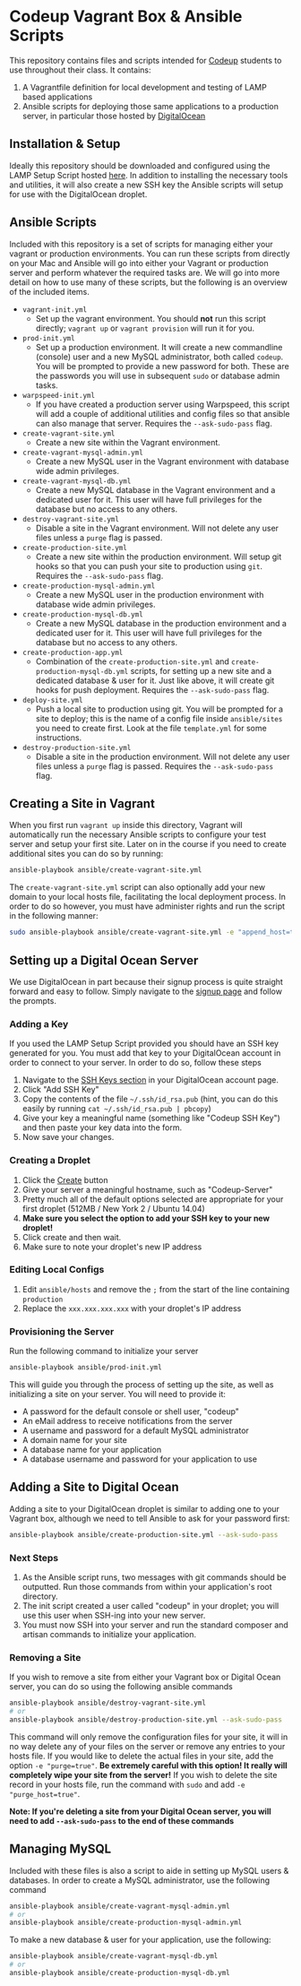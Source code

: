 # Codeup Vagrant Box & Ansible Scripts

This repository contains files and scripts intended for [Codeup](http://www.codeup.com) students to use throughout their class. It contains:

1. A Vagrantfile definition for local development and testing of LAMP based applications
1. Ansible scripts for deploying those same applications to a production server, in particular those hosted by [DigitalOcean](https://www.digitalocean.com)

## Installation & Setup

Ideally this repository should be downloaded and configured using the LAMP Setup Script hosted [here](https://github.com/gocodeup/LAMP-Setup-Script). In addition to installing the necessary tools and utilities, it will also create a new SSH key the Ansible scripts will setup for use with the DigitalOcean droplet.

## Ansible Scripts

Included with this repository is a set of scripts for managing either your vagrant or production environments. You can run these scripts from directly on your Mac and Ansible will go into either your Vagrant or production server and perform whatever the required tasks are. We will go into more detail on how to use many of these scripts, but the following is an overview of the included items.

- `vagrant-init.yml`
  - Set up the vagrant environment. You should **not** run this script directly; `vagrant up` or `vagrant provision` will run it for you.
- `prod-init.yml`
  - Set up a production environment. It will create a new commandline (console) user and a new MySQL administrator, both called `codeup`. You will be prompted to provide a new password for both. These are the passwords you will use in subsequent `sudo` or database admin tasks.
- `warpspeed-init.yml`
  - If you have created a production server using Warpspeed, this script will add a couple of additional utilities and config files so that ansible can also manage that server. Requires the `--ask-sudo-pass` flag.
- `create-vagrant-site.yml`
  - Create a new site within the Vagrant environment.
- `create-vagrant-mysql-admin.yml`
  - Create a new MySQL user in the Vagrant environment with database wide admin privileges.
- `create-vagrant-mysql-db.yml`
  - Create a new MySQL database in the Vagrant environment and a dedicated user for it. This user will have full privileges for the database but no access to any others.
- `destroy-vagrant-site.yml`
  - Disable a site in the Vagrant environment. Will not delete any user files unless a `purge` flag is passed.
- `create-production-site.yml`
  - Create a new site within the production environment. Will setup git hooks so that you can push your site to production using `git`. Requires the `--ask-sudo-pass` flag.
- `create-production-mysql-admin.yml`
  - Create a new MySQL user in the production environment with database wide admin privileges.
- `create-production-mysql-db.yml`
  - Create a new MySQL database in the production environment and a dedicated user for it. This user will have full privileges for the database but no access to any others.
- `create-production-app.yml`
  - Combination of the `create-production-site.yml` and `create-production-mysql-db.yml` scripts, for setting up a new site and a dedicated database & user for it. Just like above, it will create git hooks for push deployment. Requires the `--ask-sudo-pass` flag.
- `deploy-site.yml`
  - Push a local site to production using git. You will be prompted for a site to deploy; this is the name of a config file inside `ansible/sites` you need to create first. Look at the file `template.yml` for some instructions.
- `destroy-production-site.yml`
  - Disable a site in the production environment. Will not delete any user files unless a `purge` flag is passed. Requires the `--ask-sudo-pass` flag.

## Creating a Site in Vagrant

When you first run `vagrant up` inside this directory, Vagrant will automatically run the necessary Ansible scripts to configure your test server and setup your first site. Later on in the course if you need to create additional sites you can do so by running:

```bash
ansible-playbook ansible/create-vagrant-site.yml
```

The `create-vagrant-site.yml` script can also optionally add your new domain to your local hosts file, facilitating the local deployment process. In order to do so however, you must have administer rights and run the script in the following manner:

```bash
sudo ansible-playbook ansible/create-vagrant-site.yml -e "append_host=true"
```

## Setting up a Digital Ocean Server

We use DigitalOcean in part because their signup process is quite straight forward and easy to follow. Simply navigate to the [signup page](https://cloud.digitalocean.com/registrations/new) and follow the prompts.

### Adding a Key

If you used the LAMP Setup Script provided you should have an SSH key generated for you. You must add that key to your DigitalOcean account in order to connect to your server. In order to do so, follow these steps

1. Navigate to the [SSH Keys section](https://cloud.digitalocean.com/ssh_keys) in your DigitalOcean account page.
1. Click "Add SSH Key"
1. Copy the contents of the file `~/.ssh/id_rsa.pub` (hint, you can do this easily by running `cat ~/.ssh/id_rsa.pub | pbcopy`)
1. Give your key a meaningful name (something like "Codeup SSH Key") and then paste your key data into the form.
1. Now save your changes.

### Creating a Droplet

1. Click the [Create](https://cloud.digitalocean.com/droplets/new) button
1. Give your server a meaningful hostname, such as "Codeup-Server"
1. Pretty much all of the default options selected are appropriate for your first droplet (512MB / New York 2 / Ubuntu 14.04)
1. **Make sure you select the option to add your SSH key to your new droplet!**
1. Click create and then wait.
1. Make sure to note your droplet's new IP address

### Editing Local Configs

1. Edit `ansible/hosts` and remove the `;` from the start of the line containing `production`
1. Replace the `xxx.xxx.xxx.xxx` with your droplet's IP address

### Provisioning the Server

Run the following command to initialize your server

```bash
ansible-playbook ansible/prod-init.yml
```

This will guide you through the process of setting up the site, as well as initializing a site on your server. You will need to provide it:

- A password for the default console or shell user, "codeup"
- An eMail address to receive notifications from the server
- A username and password for a default MySQL administrator
- A domain name for your site
- A database name for your application
- A database username and password for your application to use

## Adding a Site to Digital Ocean

Adding a site to your DigitalOcean droplet is similar to adding one to your Vagrant box, although we need to tell Ansible to ask for your password first:

```bash
ansible-playbook ansible/create-production-site.yml --ask-sudo-pass
```

### Next Steps

1. As the Ansible script runs, two messages with git commands should be outputted. Run those commands from within your application's root directory.
1. The init script created a user called "codeup" in your droplet; you will use this user when SSH-ing into your new server.
1. You must now SSH into your server and run the standard composer and artisan commands to initialize your application.


### Removing a Site

If you wish to remove a site from either your Vagrant box or Digital Ocean server, you can do so using the following ansible commands

```bash
ansible-playbook ansible/destroy-vagrant-site.yml
# or
ansible-playbook ansible/destroy-production-site.yml --ask-sudo-pass
```

This command will only remove the configuration files for your site, it will in no way delete any of your files on the server or remove any entries to your hosts file. If you would like to delete the actual files in your site, add the option `-e "purge=true"`. **Be extremely careful with this option! It really will completely wipe your site from the server!** If you wish to delete the site record in your hosts file, run the command with `sudo` and add `-e "purge_host=true"`.

**Note: If you're deleting a site from your Digital Ocean server, you will need to add `--ask-sudo-pass` to the end of these commands**

## Managing MySQL

Included with these files is also a script to aide in setting up MySQL users & databases. In order to create a MySQL administrator, use the following command

```bash
ansible-playbook ansible/create-vagrant-mysql-admin.yml
# or
ansible-playbook ansible/create-production-mysql-admin.yml
```

To make a new database & user for your application, use the following:

```bash
ansible-playbook ansible/create-vagrant-mysql-db.yml
# or
ansible-playbook ansible/create-production-mysql-db.yml
```
